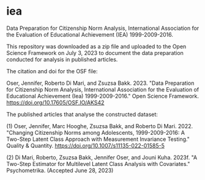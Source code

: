 # iea
Data Preparation for Citizenship Norm Analysis, International Association for the Evaluation of Educational Achievement (IEA) 1999-2009-2016.

This repository was downloaded as a zip file and uploaded to the Open Science Framework on July 3, 2023 to document the data preparation conducted for analysis in published articles.


The citation and doi for the OSF file: 

Oser, Jennifer, Roberto Di Mari, and Zsuzsa Bakk. 2023. "Data Preparation for Citizenship Norm Analysis, International Association for the Evaluation of Educational Achievement (Iea) 1999-2009-2016." Open Science Framework. https://doi.org/10.17605/OSF.IO/AKS42 


The published articles that analyse the constructed dataset: 

(1) Oser, Jennifer, Marc Hooghe, Zsuzsa Bakk, and Roberto Di Mari. 2022. "Changing Citizenship Norms among Adolescents, 1999-2009-2016: A Two-Step Latent Class Approach with Measurement Invariance Testing." Quality & Quantity. https://doi.org/10.1007/s11135-022-01585-5

(2) Di Mari, Roberto, Zsuzsa Bakk, Jennifer Oser, and Jouni Kuha. 2023f. "A Two-Step Estimator for Multilevel Latent Class Analysis with Covariates." Psychometrika. (Accepted June 28, 2023)

